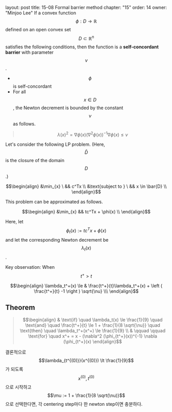 layout: post
title: 15-08 Formal barrier method
chapter: "15"
order: 14
owner: "Minjoo Lee"
If a convex function $$\phi : D \to \mathbb{R}$$ defined on an open convex set $$D \subset \mathbb{R}^n$$ satisfies the following conditions, then the function is a **self-concordant barrier** with parameter $$\nu$$.

* $$\phi$$ is self-concordant
* For all $$x \in D$$, the Newton decrement is bounded by the constant $$\nu$$ as follows.

> $$\lambda(x)^2 = \nabla \phi(x) (\nabla^2 \phi(x))^{-1} \nabla \phi(x) \le \nu$$

Let's consider the following LP problem. (Here, $$\bar{D}$$ is the closure of the domain $$D$$.)
>
$$\begin{align}
&\min_{x} \           && c^Tx \\
&\text{subject to } \ && x \in \bar{D}  \\
\end{align}$$

This problem can be approximated as follows.
>
$$\begin{align}
&\min_{x} && tc^Tx + \phi(x) \\
\end{align}$$

Here, let $$\phi_t(x) := tc^Tx + \phi(x)$$ and let the corresponding Newton decrement be $$\lambda_t(x)$$.

Key observation: When $$t^+ > t$$
>
$$\begin{align}
\lambda_t^+(x) \le & \frac{t^+}{t}\lambda_t^+(x) + \left ( \frac{t^+}{t} -1 \right ) \sqrt{\nu}  \\\
\end{align}$$

## Theorem

>$$\begin{align}
& \text{if} \quad \lambda_t(x) \le \frac{1}{9} \quad \text{and} \quad \frac{t^+}{t} \le 1 + \frac{1}{8 \sqrt{\nu}} \quad \text{then} \quad \lambda_t^+(x^+) \le \frac{1}{9}  \\
& \qquad \qquad \text{for} \quad x^+ = x - (\nabla^2 (\phi_{t^+}(x))^{-1} \nabla (\phi_{t^+}(x)
\end{align}$$

결론적으로 $$\lambda_{t^{(0)}}(x^{(0)}) \lt \frac{1}{9}$$가 되도록 $$x^{(0)}, t^{(0)}$$으로 시작하고 $$\mu := 1 + \frac{1}{8 \sqrt(\nu)}$$으로 선택한다면, 각 centering step마다 한 newton step이면 충분하다.
